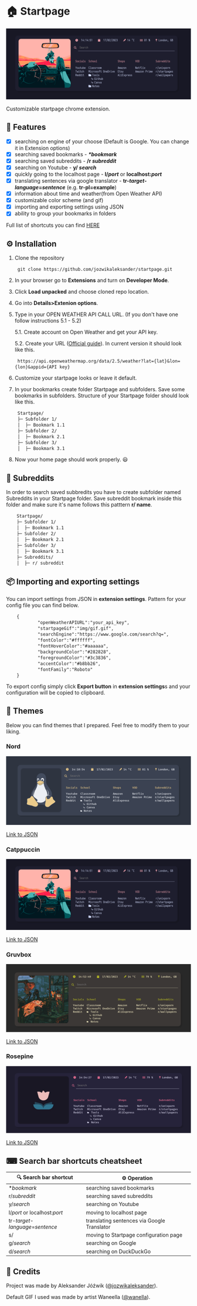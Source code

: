 # 🏠 Startpage

![My configuration](docs/images/catppuccin_mocha.png)

Customizable startpage chrome extension.

## **📄 Features**
- [x] searching on engine of your choose (Default is Google. You can change it in Extension options)
- [x] searching saved bookmarks - ***\*bookmark***
- [x] searching saved subreddits - **/r *subreddit***
- [x] searching on Youtube - **y/ *search***
- [x] quickly going to the localhost page - **l/*port*** or **localhost:*port***
- [x] translating sentences via google translator - **tr-*target-language*=*sentence*** (e.g. **tr-pl=example**)
- [x] information about time and weather(from Open Weather API)
- [x] customizable color scheme (and gif)
- [x] importing and exporting settings using JSON
- [x] ability to group your bookmarks in folders

Full list of shortcuts you can find [HERE](#⌨-search-bar-shortcuts-cheatsheet)

## **⚙ Installation**
1. Clone the repository

        git clone https://github.com/jozwikaleksander/startpage.git
    
2. In your browser go to **Extensions** and turn on **Developer Mode**.
3. Click **Load unpacked** and choose cloned repo location.
4. Go into **Details>Extenion options**.
5. Type in your OPEN WEATHER API CALL URL. (If you don't have one follow instructions 5.1 - 5.2)

    5.1. Create account on Open Weather and get your API key.

    5.2. Create your URL ([Official guide](https://openweathermap.org/current)). In current version it should look like this.
    
        https://api.openweathermap.org/data/2.5/weather?lat={lat}&lon={lon}&appid={API key}

6. Customize your startpage looks or leave it default.
7. In your bookmarks create folder Startpage and subfolders. Save some bookmarks in subfolders. Structure of your Startpage folder should look like this.

        Startpage/
        ├─ Subfolder 1/
        │  ├─ Bookmark 1.1
        ├─ Subfolder 2/
        │  ├─ Bookmark 2.1
        ├─ Subfolder 3/
        │  ├─ Bookmark 3.1
8. Now your home page should work properly. 😃

## **🤖 Subreddits**
In order to search saved subbredits you have to create subfolder named Subreddits in your Startpage folder. Save subreddit bookmark inside this folder and make sure it's name follows this patttern **r/ name**.

        Startpage/
        ├─ Subfolder 1/
        │  ├─ Bookmark 1.1
        ├─ Subfolder 2/
        │  ├─ Bookmark 2.1
        ├─ Subfolder 3/
        │  ├─ Bookmark 3.1
        ├─ Subreddits/
        │  ├─ r/ subreddit

## **📦 Importing and exporting settings**

You can import settings from JSON in **extension settings**. Pattern for your config file you can find below.

        {
                "openWeatherAPIURL":"your_api_key",
                "startpageGif":"img/gif.gif",
                "searchEngine":"https://www.google.com/search?q=",
                "fontColor":"#ffffff",
                "fontHoverColor":"#aaaaaa",
                "backgroundColor":"#282828",
                "foregroundColor":"#3c3836",
                "accentColor":"#b8bb26",
                "fontFamily":"Roboto"
        }

To export config simply click **Export button** in **extension settings**s and your configuration will be copied to clipboard.

## **🎨 Themes**

Below you can find themes that I prepared. Feel free to modify them to your liking.

### Nord
![Nord](docs/images/nord.png)

[Link to JSON](https://github.com/jozwikaleksander/startpage/blob/main/docs/themes/nord.json)

### Catppuccin
![Nord](docs/images/catppuccin_mocha.png)

[Link to JSON](https://github.com/jozwikaleksander/startpage/blob/main/docs/themes/cattpucin-mocha.json)

### Gruvbox
![Nord](docs/images/gruvbox.png)

[Link to JSON](https://github.com/jozwikaleksander/startpage/blob/main/docs/themes/gruvbox.json)

### Rosepine
![Nord](docs/images/rosepine.png)

[Link to JSON](https://github.com/jozwikaleksander/startpage/blob/main/docs/themes/rosepine.json)

## ⌨ Search bar shortcuts cheatsheet

| 🔍 Search bar shortcut               | ⚙ Operation                                   |
|---------------------------------     	|---------------------------------------------	|
| **bookmark*                        	| searching saved bookmarks                   	|
| r/*subreddit*                        	| searching saved subreddits                  	|
| y/*search*                           	| searching on Youtube                        	|
| l/*port* or localhost:*port*        	| moving to localhost page                    	|
| tr-*target-language*=*sentence* 	| translating sentences via Google Translator 	|
| s/                              	| moving to Startpage configuration page      	|
| g/*search*                           	| searching on Google                         	|
| d/*search*                           	| searching on DuckDuckGo                     	|

## **👤 Credits**
Project was made by Aleksander Jóźwik ([@jozwikaleksander](https://github.com/jozwikaleksander)).

Default GIF I used was made by artist Waneella ([@wanella](https://twitter.com/waneella_)).
